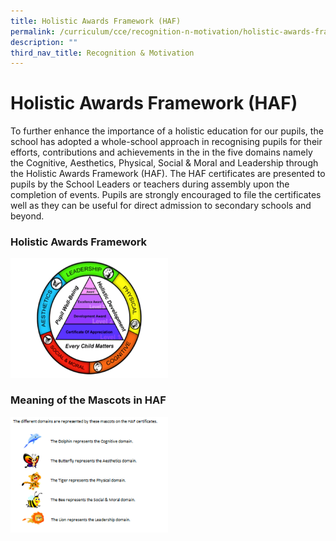 ```yaml
---
title: Holistic Awards Framework (HAF)
permalink: /curriculum/cce/recognition-n-motivation/holistic-awards-framework-haf/
description: ""
third_nav_title: Recognition & Motivation
---
```

# **Holistic Awards Framework (HAF)**

To further enhance the importance of a holistic education for our pupils, the school has adopted a whole-school approach in recognising pupils for their efforts, contributions and achievements in the in the five domains namely the Cognitive, Aesthetics, Physical, Social & Moral and Leadership through the Holistic Awards Framework (HAF). The HAF certificates are presented to pupils by the School Leaders or teachers during assembly upon the completion of events. Pupils are strongly encouraged to file the certificates well as they can be useful for direct admission to secondary schools and beyond.


### Holistic Awards Framework

<img src="/images/HAF.png" style="width:50%">

### Meaning of the Mascots in HAF

<img src="/images/HAF%20logo.png" style="width:50%">
